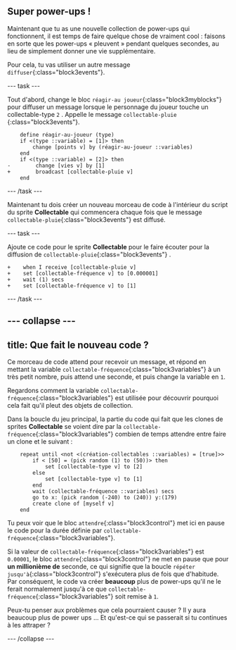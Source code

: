 ## Super power-ups !

Maintenant que tu as une nouvelle collection de power-ups qui fonctionnent, il est temps de faire quelque chose de vraiment cool : faisons en sorte que les power-ups « pleuvent » pendant quelques secondes, au lieu de simplement donner une vie supplémentaire.

Pour cela, tu vas utiliser un autre message `diffuser`{:class="block3events"}.

--- task ---

Tout d'abord, change le bloc `réagir-au joueur`{:class="block3myblocks"} pour diffuser un message lorsque le personnage du joueur touche un collectable-type `2` . Appelle le message `collectable-pluie `{:class="block3events"}.

```blocks3
    define réagir-au-joueur (type)
    if <(type ::variable) = [1]> then
        change [points v] by (réagir-au-joueur ::variables)
    end
    if <(type ::variable) = [2]> then
-        change [vies v] by [1]    
+        broadcast [collectable-pluie v]
    end
```

--- /task ---

Maintenant tu dois créer un nouveau morceau de code à l'intérieur du script du sprite **Collectable** qui commencera chaque fois que le message `collectable-pluie`{:class="block3events"} est diffusé.

--- task ---

Ajoute ce code pour le sprite **Collectable** pour le faire écouter pour la diffusion de `collectable-pluie`{:class="block3events"} .

```blocks3
+    when I receive [collectable-pluie v]
+    set [collectable-fréquence v] to [0.000001]
+    wait (1) secs
+    set [collectable-fréquence v] to [1]
```

--- /task ---

--- collapse ---
---
title: Que fait le nouveau code ?
---

Ce morceau de code attend pour recevoir un message, et répond en mettant la variable `collectable-fréquence`{:class="block3variables"} à un très petit nombre, puis attend une seconde, et puis change la variable en `1`.

Regardons comment la variable `collectable-fréquence`{:class="block3variables"} est utilisée pour découvrir pourquoi cela fait qu'il pleut des objets de collection.

Dans la boucle du jeu principal, la partie du code qui fait que les clones de sprites **Collectable** se voient dire par la `collectable-fréquence`{:class="block3variables"} combien de temps attendre entre faire un clone et le suivant :

```blocks3
    repeat until <not <(création-collectables ::variables) = [true]>>
        if < [50] = (pick random (1) to (50))> then
            set [collectable-type v] to [2]
        else
            set [collectable-type v] to [1]
        end
        wait (collectable-fréquence ::variables) secs
        go to x: (pick random (-240) to (240)) y:(179)
        create clone of [myself v]
    end
```

Tu peux voir que le bloc `attendre`{:class="block3control"} met ici en pause le code pour la durée définie par `collectable-fréquence`{:class="block3variables"}.

Si la valeur de `collectable-fréquence`{:class="block3variables"} est `0.00001`, le bloc `attendre`{:class="block3control"} ne met en pause que pour **un millionième de** seconde, ce qui signifie que la boucle `répéter jusqu'à`{:class="block3control"} s'exécutera plus de fois que d'habitude. Par conséquent, le code va créer **beaucoup** plus de power-ups qu'il ne le ferait normalement jusqu'à ce que `collectable-fréquence`{:class="block3variables"} soit remise à `1`.

Peux-tu penser aux problèmes que cela pourraient causer ? Il y aura beaucoup plus de power ups … Et qu'est-ce qui se passerait si tu continues à les attraper ?

--- /collapse ---
